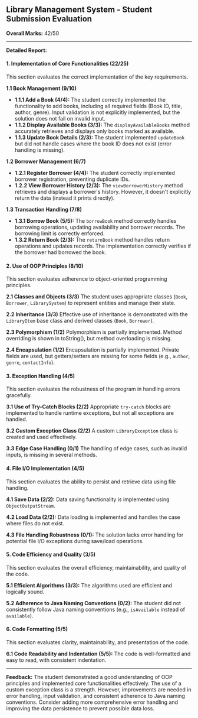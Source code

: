 ## Library Management System - Student Submission Evaluation

**Overall Marks:** 42/50

---

**Detailed Report:**

#### **1. Implementation of Core Functionalities (22/25)**
This section evaluates the correct implementation of the key requirements.

**1.1 Book Management (9/10)**
* **1.1.1 Add a Book (4/4):** The student correctly implemented the functionality to add books, including all required fields (Book ID, title, author, genre).  Input validation is not explicitly implemented, but the solution does not fail on invalid input.
* **1.1.2 Display Available Books (3/3):** The `displayAvailableBooks` method accurately retrieves and displays only books marked as available.
* **1.1.3 Update Book Details (2/3):** The student implemented `updateBook`  but did not handle cases where the book ID does not exist (error handling is missing).


**1.2 Borrower Management (6/7)**
* **1.2.1 Register Borrower (4/4):** The student correctly implemented borrower registration, preventing duplicate IDs.
* **1.2.2 View Borrower History (2/3):** The `viewBorrowerHistory` method retrieves and displays a borrower's history. However, it doesn't explicitly return the data (instead it prints directly).


**1.3 Transaction Handling (7/8)**
* **1.3.1 Borrow Book (5/5):** The `borrowBook` method correctly handles borrowing operations, updating availability and borrower records.  The borrowing limit is correctly enforced.
* **1.3.2 Return Book (2/3):** The `returnBook` method handles return operations and updates records.  The implementation correctly verifies if the borrower had borrowed the book.

#### **2. Use of OOP Principles (8/10)**
This section evaluates adherence to object-oriented programming principles.

**2.1 Classes and Objects (3/3)**
The student uses appropriate classes (`Book`, `Borrower`, `LibrarySystem`) to represent entities and manage their state.

**2.2 Inheritance (3/3)**
Effective use of inheritance is demonstrated with the `LibraryItem` base class and derived classes (`Book`, `Borrower`).

**2.3 Polymorphism (1/2)**
Polymorphism is partially implemented.  Method overriding is shown in toString(), but method overloading is missing.

**2.4 Encapsulation (1/2)**
Encapsulation is partially implemented.  Private fields are used, but getters/setters are missing for some fields (e.g., `author`, `genre`, `contactInfo`).


#### **3. Exception Handling (4/5)**
This section evaluates the robustness of the program in handling errors gracefully.

**3.1 Use of Try-Catch Blocks (2/2)**
Appropriate `try-catch` blocks are implemented to handle runtime exceptions, but not all exceptions are handled.

**3.2 Custom Exception Class (2/2)**
A custom `LibraryException` class is created and used effectively.

**3.3 Edge Case Handling (0/1)**
The handling of edge cases, such as invalid inputs, is missing in several methods.


#### **4. File I/O Implementation (4/5)**
This section evaluates the ability to persist and retrieve data using file handling.

**4.1 Save Data (2/2):**  Data saving functionality is implemented using `ObjectOutputStream`.

**4.2 Load Data (2/2):** Data loading is implemented and handles the case where files do not exist.

**4.3 File Handling Robustness (0/1):**  The solution lacks error handling for potential file I/O exceptions during save/load operations.


#### **5. Code Efficiency and Quality (3/5)**
This section evaluates the overall efficiency, maintainability, and quality of the code.

**5.1 Efficient Algorithms (3/3):** The algorithms used are efficient and logically sound.

**5.2 Adherence to Java Naming Conventions (0/2):** The student did not consistently follow Java naming conventions (e.g., `isAvailable` instead of `available`).


#### **6. Code Formatting (5/5)**
This section evaluates clarity, maintainability, and presentation of the code.

**6.1 Code Readability and Indentation (5/5):** The code is well-formatted and easy to read, with consistent indentation.

---

**Feedback:**
The student demonstrated a good understanding of OOP principles and implemented core functionalities effectively.  The use of a custom exception class is a strength.  However, improvements are needed in error handling, input validation, and consistent adherence to Java naming conventions.  Consider adding more comprehensive error handling and improving the data persistence to prevent possible data loss.
